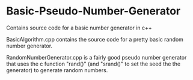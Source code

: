 # Basic-Pseudo-Number-Generator
Contains source code for a basic number generator in c++

BasicAlgorithm.cpp contains the source code for a pretty basic random number generator.

RandomNumberGenerator.cpp is a fairly good pseudo number generator that uses the c function "rand()" (and "srand()" to set 
the seed the the generator) to generate random numbers.
